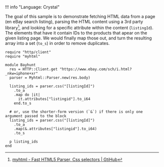 !!! info "Language: Crystal"

The goal of this sample is to demonstrate fetching HTML data from a page (en eBay search listing), parsing the HTML content using a 3rd party library[^myhtml], and looking for a specific attribute within the content (`listingId`). The elements that have it contain IDs to the products that apear on the given listing page. We would finally map those out, and turn the resulting array into a set (`to_s`) in order to remove duplicates.

```crystal
require "http/client"
require "myhtml"

module Bayhunt
  res = HTTP::Client.get "https://www.ebay.com/sch/i.html?_nkw=iphone+xr"
  parser = Myhtml::Parser.new(res.body)

  listing_ids = parser.css("[listingId]")
    .to_a
    .map do |it|
      it.attributes["listingid"].to_i64
    end.to_s

  # or, use the shorter-form version (`&`) if there is only one argument passed to the block
  listing_ids = parser.css("[listingId]")
    .to_a
    .map(&.attributes["listingid"].to_i64)
    .to_s

  p listing_ids
end

```

[^myhtml]: [myhtml - Fast HTML5 Parser, Css selectors | GtiHub](https://github.com/kostya/myhtml)
[^http_client]: [class HTTP::Client | Crystal API Reference](https://crystal-lang.org/api/0.24.2/HTTP/Client.html)
[^blocks]: [Blocks and Procs | Crystal Docs](https://crystal-lang.org/reference/syntax_and_semantics/blocks_and_procs.html)
